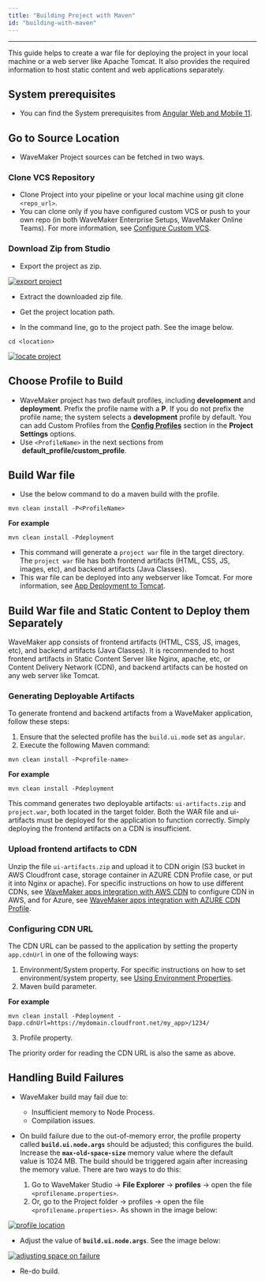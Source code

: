 ```yaml
---
title: "Building Project with Maven"
id: "building-with-maven"
---
```

---
This guide helps to create a war file for deploying the project in your local machine or a web server like Apache Tomcat. It also provides the required information to host static content and web applications separately.

## System prerequisites

- You can find the System prerequisites from [Angular Web and Mobile 11](/learn/wavemaker-release-notes/v11-1-2#angular-web-and-mobile-11).

## Go to Source Location

- WaveMaker Project sources can be fetched in two ways.

### Clone VCS Repository

- Clone Project into your pipeline or your local machine using git clone `<repo_url>`.
- You can clone only if you have configured custom VCS or push to your own repo (in both WaveMaker Enterprise Setups, WaveMaker Online Teams). For more information, see [Configure Custom VCS](/learn/app-development/deployment/build-options).

### Download Zip from Studio

- Export the project as zip.

[![export project](/learn/assets/ExportProjectasZip.png)](/learn/assets/ExportProjectasZip.png)

- Extract the downloaded zip file.

- Get the project location path.  

- In the command line, go to the project path. See the image below.

```shell
cd <location>
```

[![locate project](/learn/assets/LocateProjectIncmdline.png)](/learn/assets/LocateProjectIncmdline.png)

## Choose Profile to Build

- WaveMaker project has two default profiles, including **development** and **deployment**. Prefix the profile name with a **P**. If you do not prefix the profile name; the system selects a **development** profile by default. You can add Custom Profiles from the **[Config Profiles](/learn/app-development/deployment/configuration-profiles)** section in the **Project Settings** options.
- Use `<ProfileName>` in the next sections from  **default_profile/custom_profile**.

## Build War file

- Use the below command to do a maven build with the profile.

```shell
mvn clean install -P<ProfileName>
```

**For example**

```shell
mvn clean install -Pdeployment
```

- This command will generate a `project war`  file in the target directory. The `project war`  file has both frontend artifacts (HTML, CSS, JS, images, etc), and backend artifacts (Java Classes).
- This war file can be deployed into any webserver like Tomcat. For more information, see [App Deployment to Tomcat](/learn/how-tos/wavemaker-application-deployment-tomcat).

## Build War file and Static Content to Deploy them Separately

WaveMaker app consists of frontend artifacts (HTML, CSS, JS, images, etc), and backend artifacts (Java Classes). It is recommended to host frontend artifacts in Static Content Server like Nginx, apache, etc, or Content Delivery Network (CDN), and backend artifacts can be hosted on any web server like Tomcat.

### Generating Deployable Artifacts

To generate frontend and backend artifacts from a WaveMaker application, follow these steps:

1. Ensure that the selected profile has the `build.ui.mode` set as `angular`.
2. Execute the following Maven command:

```shell
mvn clean install -P<profile-name>
```

**For example**

```shell
mvn clean install -Pdeployment
```

This command generates two deployable artifacts: `ui-artifacts.zip` and `project.war`, both located in the target folder.
Both the WAR file and ui-artifacts must be deployed for the application to function correctly. Simply deploying the frontend artifacts on a CDN is insufficient.

### Upload frontend artifacts to CDN

Unzip the file `ui-artifacts.zip` and upload it to CDN origin (S3 bucket in AWS Cloudfront case, storage container in AZURE CDN Profile case, or put it into Nginx or apache). For specific instructions on how to use different CDNs, see [WaveMaker apps integration with AWS CDN](/learn/app-development/deployment/app-integration-with-aws-cdn) to configure CDN in AWS, and for Azure, see [WaveMaker apps integration with AZURE CDN Profile](/learn/app-development/deployment/app-integration-with-azure-cdn).

### Configuring CDN URL

The CDN URL can be passed to the application by setting the property `app.cdnUrl` in one of the following ways:

1. Environment/System property. For specific instructions on how to set environment/system property, see [Using Environment Properties](/learn/app-development/deployment/configuration-management/#using-environment-properties).
2. Maven build parameter.

**For example**

```shell
mvn clean install -Pdeployment -Dapp.cdnUrl=https://mydomain.cloudfront.net/my_app>/1234/
```
3. Profile property.

The priority order for reading the CDN URL is also the same as above.

## Handling Build Failures

- WaveMaker build may fail due to:
  - Insufficient memory to Node Process.
  - Compilation issues.
- On build failure due to the out-of-memory error, the profile property called **`build.ui.node.args`** should be adjusted; this configures the build. Increase the **`max-old-space-size`** memory value where the default value is 1024 MB. The build should be triggered again after increasing the memory value. There are two ways to do this: 

  1. Go to WaveMaker Studio -> **File Explorer** -> **profiles** -> open the file `<profilename.properties>`.
  2. Or, go to the Project folder -> profiles -> open the file `<profilename.properties>`. As shown in the image below:

[![profile location](/learn/assets/profile-location.png)](/learn/assets/profile-location.png)

- Adjust the value of **`build.ui.node.args`**. See the image below:

[![adjusting space on failure](/learn/assets/adjusting-space-on-failure.png)](/learn/assets/adjusting-space-on-failure.png)

- Re-do build.
